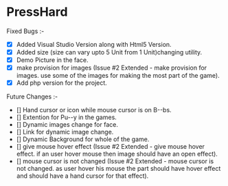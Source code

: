 PressHard
=========
Fixed Bugs :-
- [x] Added Visual Studio Version along with Html5 Version.
- [x] Added size (size can vary upto 5 Unit from 1 Unit)changing utility.
- [x] Demo Picture in the face.
- [x] make provision for images (Issue #2 Extended - make provision for images. use some of the images for making the most part of the game).
- [x] Add php version for the project.

Future Changes :-
- [] Hand cursor or icon while mouse cursor is on B--bs.
- [] Extention for Pu--y in the games.
- [] Dynamic images change for face.
- [] Link for dynamic image change.
- [] Dynamic Background for whole of the game.
- [] give mouse hover effect (Issue #2 Extended - give mouse hover effect. if an user hover mouse then image should have an open effect).
- [] mouse cursor is not changed (Issue #2 Extended - mouse cursor is not changed. as user hover his mouse the part should have hover effect and should have a hand cursor for that effect).